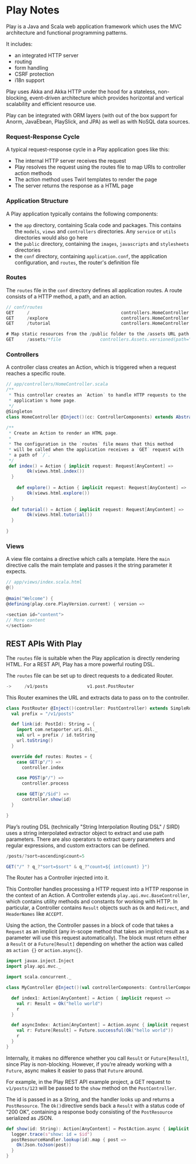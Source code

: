 # Play Notes

Play is a Java and Scala web application framework which uses the MVC architecture and functional programming patterns.

It includes:
- an integrated HTTP server
- routing
- form handling
- CSRF protection
- i18n support

Play uses Akka and Akka HTTP under the hood for a stateless, non-blocking, event-driven architecture which provides horizontal and vertical scalability and efficient resource use.

Play can be integrated with ORM layers (with out of the box support for Anorm, JavaEbean, PlaySlick, and JPA) as well as with NoSQL data sources.

### Request-Response Cycle
A typical request-response cycle in a Play application goes like this:

- The internal HTTP server receives the request
- Play resolves the request using the routes file to map URIs to controller action methods
- The action method uses Twirl templates to render the page
- The server returns the response as a HTML page

### Application Structure
A Play application typically contains the following components:

- the `app` directory, containing Scala code and packages. This contains the `models`, `views` and `controllers` directories. Any `service` or `utils` directories would also go here
- the `public` directory, containing the `images`, `javascripts` and `stylesheets` directories 
- the `conf` directory, containing `application.conf`, the application configuration, and `routes`, the router's definition file

### Routes
The `routes` file in the `conf` directory defines all application routes. A route consists of a HTTP method, a path, and an action.

```scala
// conf/routes
GET     /                                   controllers.HomeController.index()  
GET     /explore                            controllers.HomeController.explore()  
GET     /tutorial                           controllers.HomeController.tutorial()

# Map static resources from the /public folder to the /assets URL path  
GET     /assets/*file               controllers.Assets.versioned(path="/public", file: Asset)
```

### Controllers
A controller class creates an Action, which is triggered when a request reaches a specific route.

```scala
// app/controllers/HomeController.scala
/**  
 * This controller creates an `Action` to handle HTTP requests to the  
 * application's home page. 
 */
@Singleton  
class HomeController @Inject()(cc: ControllerComponents) extends AbstractController(cc) {  
  
/**  
 * Create an Action to render an HTML page. 
 *  
 * The configuration in the `routes` file means that this method  
 * will be called when the application receives a `GET` request with  
 * a path of `/`.  
 */ 
 def index() = Action { implicit request: Request[AnyContent] =>  
		Ok(views.html.index())  
  }  
    
	def explore() = Action { implicit request: Request[AnyContent] =>  
		Ok(views.html.explore())  
  }  
    
  def tutorial() = Action { implicit request: Request[AnyContent] =>  
		Ok(views.html.tutorial())  
  }  
    
}
```

### Views
A view file contains a directive which calls a template. Here the `main` directive calls the main template and passes it the string parameter it expects.

```scala
// app/views/index.scala.html
@()  
  
@main("Welcome") {  
@defining(play.core.PlayVersion.current) { version =>  
  
<section id="content">
// More content
</section>
```

## REST APIs With Play
The `routes` file is suitable when the Play application is directly rendering HTML. For a REST API, Play has a more powerful routing DSL.

The `routes` file can be set up to direct requests to a dedicated Router.

```Scala
->     /v1/posts               v1.post.PostRouter
```

This Router examines the URL and extracts data to pass on to the controller.

```Scala
class PostRouter @Inject()(controller: PostController) extends SimpleRouter {
  val prefix = "/v1/posts"

  def link(id: PostId): String = {
    import com.netaporter.uri.dsl._
    val url = prefix / id.toString
    url.toString()
  }

  override def routes: Routes = {
    case GET(p"/") =>
      controller.index

    case POST(p"/") =>
      controller.process

    case GET(p"/$id") =>
      controller.show(id)
  }

}
```

Play’s routing DSL (technically "String Interpolation Routing DSL" / SIRD) uses a string interpolated extractor object to extract and use path parameters. There are also operators to extract query parameters and regular expressions, and custom extractors can be defined.

```scala
/posts/?sort=ascending&count=5

GET("/" ? q_?"sort=$sort" & q_?"count=${ int(count) }")
```

The Router has a Controller injected into it.

This Controller handles processing a HTTP request into a HTTP response in the context of an Action. A Controller extends `play.api.mvc.BaseController`, which contains utility methods and constants for working with HTTP. In particular, a Controller contains `Result` objects such as `Ok` and `Redirect`, and `HeaderNames` like `ACCEPT`.

Using the action, the Controller passes in a block of code that takes a `Request` as an implicit (any in-scope method that takes an implicit result as a parameter will use this request automatically). The block must return either a `Result` or a `Future[Result]` depending on whether the action was called as `action {}` or `action.async{}`.


```scala
import javax.inject.Inject
import play.api.mvc._

import scala.concurrent._

class MyController @Inject()(val controllerComponents: ControllerComponents) extends BaseController {

  def index1: Action[AnyContent] = Action { implicit request =>
    val r: Result = Ok("hello world")
    r
  }

  def asyncIndex: Action[AnyContent] = Action.async { implicit request =>
    val r: Future[Result] = Future.successful(Ok("hello world"))
    r
  }
}
```

Internally, it makes no difference whether you call `Result` or `Future[Result]`, since Play is non-blocking. However, if you’re already working with a `Future`, async makes it easier to pass that `Future` around.

For example, in the Play REST API example project, a GET request to `v1/posts/123` will be passed to the `show` method on the `PostController`. 

The id is passed in as a String, and the handler looks up and returns a `PostResource`. The `Ok()`directive sends back a `Result` with a status code of “200 OK”, containing a response body consisting of the `PostResource` serialized as JSON.

```scala
def show(id: String): Action[AnyContent] = PostAction.async { implicit request =>
  logger.trace(s"show: id = $id")
  postResourceHandler.lookup(id).map { post =>
    Ok(Json.toJson(post))
  }
}
```

